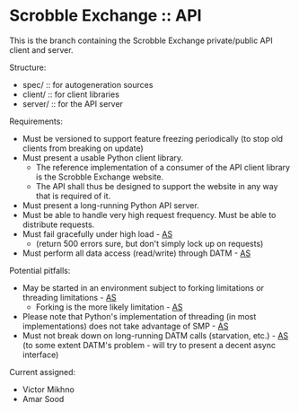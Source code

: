 # Scrobble Exchange :: API

This is the branch containing the Scrobble Exchange private/public API client and server.

Structure:

- spec/ :: for autogeneration sources
- client/ :: for client libraries
- server/ :: for the API server

Requirements:

+ Must be versioned to support feature freezing periodically (to stop old clients from breaking on update)
+ Must present a usable Python client library.    
    + The reference implementation of a consumer of the API client library is the Scrobble Exchange website.
    + The API shall thus be designed to support the website in any way that is required of it.
+ Must present a long-running Python API server.
+ Must be able to handle very high request frequency. Must be able to distribute requests.
+ Must fail gracefully under high load - [AS][]
    + (return 500 errors sure, but don't simply lock up on requests)
+ Must perform all data access (read/write) through DATM - [AS][]

Potential pitfalls:

+ May be started in an environment subject to forking limitations or threading limitations - [AS][]
    + Forking is the more likely limitation - [AS][]
+ Please note that Python's implementation of threading (in most implementations) does not take advantage of SMP - [AS][]
+ Must not break down on long-running DATM calls (starvation, etc.) - [AS][]
    (to some extent DATM's problem - will try to present a decent async interface)

Current assigned:

* Victor Mikhno
* Amar Sood

[AS]: # "Posited by Amar on a technical basis - poke me if you have objections."